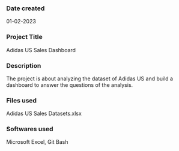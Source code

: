 ### Date created
01-02-2023

### Project Title
Adidas US Sales Dashboard

### Description
The project is about analyzing the dataset of Adidas US and build a dashboard to answer the questions of the analysis.

### Files used
Adidas US Sales Datasets.xlsx

### Softwares used
Microsoft Excel, Git Bash